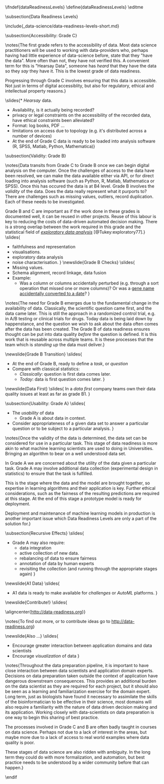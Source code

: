 \ifndef{dataReadinessLevels}
\define{dataReadinessLevels}
\editme

\subsection{Data Readiness Levels}

\include{_data-science/data-readiness-levels-short.md}

\subsection{Accessibility: Grade C}

\notes{The first grade refers to the accessibility of data. Most data science practitioners will be used to working with data-providers who, perhaps having had little experience of data-science before, state that they "have the data". More often than not, they have not verified this. A convenient term for this is "Hearsay Data", someone has *heard* that they have the data so they *say* they have it. This is the lowest grade of data readiness. 

Progressing through Grade C involves ensuring that this data is accessible. Not just in terms of digital accessiblity, but also for regulatory, ethical and intellectual property reasons.}

\slides{* *Hearsay* data.
* Availability, is it actually being recorded?
* privacy or legal constraints on the accessibility of the recorded data, have ethical constraints been alleviated?
* Format: log books, PDF ...
* limitations on access due to topology (e.g. it's distributed across a number of devices)
* At the end of Grade C data is ready to be loaded into analysis software (R, SPSS, Matlab, Python, Mathematica)}

\subsection{Validity: Grade B}

\notes{Data transits from Grade C to Grade B once we can begin digital analysis on the computer. Once the challenges of access to the data have been resolved, we can make the data available either via API, or for direct loading into analysis software (such as Python, R, Matlab, Mathematica or SPSS). Once this has occured the data is at B4 level. Grade B involves the *validity* of the data. Does the data really represent what it purports to? There are challenges such as missing values, outliers, record duplication. Each of these needs to be investigated. 

Grade B and C are important as if the work done in these grades is documented well, it can be reused in other projects. Reuse of this labour is key to reducing the costs of data-driven automated decision making. There is a strong overlap between the work required in this grade and the statistical field of [*exploratory data analysis*](https://en.wikipedia.org/wiki/Exploratory_data_analysis) [@Tukey:exploratory77].}
\slides{
* faithfulness and representation
* visualisations.
* exploratory data analysis
* noise characterisation.
}
\newslide{Grade B Checks}
\slides{
* Missing values.
* Schema alignment, record linkage, data fusion
* Example:
    * Was a column or columns accidentally perturbed (e.g. through a sort operation that missed one or more columns)? Or was a [gene name accidentally converted to a date](http://bmcbioinformatics.biomedcentral.com/articles/10.1186/1471-2105-5-80)?
}

\notes{The need for Grade B emerges due to the fundamental change in the availability of data. Classically, the scientific question came first, and the data came later. This is still the approach in a randomized control trial, e.g. in A/B testing or clinical trials for drugs. Today data is being laid down by happenstance, and the question we wish to ask about the data often comes after the data has been created. The Grade B of data readiness ensures thought can be put into data quality *before* the question is defined. It is this work that is reusable across multiple teams. It is these processes that the team which is *standing up* the data must deliver.}


\newslide{Grade B Transition}
\slides{
* At the end of Grade B, ready to define a *task*, or *question*
* Compare with classical statistics:
    * *Classically*: question is first data comes later.
	* *Today*: data is first question comes later.
}

\newslide{Data First}
\slides{
In a *data first* company teams own their data quality issues at least as far as grade B1.
}

\subsection{Usability: Grade A}
\slides{
* The *usability* of data
    * Grade A is about data in context.
* Consider appropriateness of a given data set to answer a particular question or to be subject to a particular analysis.
}

\notes{Once the validity of the data is determined, the data set can be considered for use in a particular task. This stage of data readiness is more akin to what machine learning scientists are used to doing in Universities. Bringing an algorithm to bear on a well understood data set. 

In Grade A we are concerned about the utility of the data given a particular task. Grade A may involve additional data collection (experimental design in statistics) to ensure that the task is fulfilled.

This is the stage where the data and the model are brought together, so expertise in learning algorithms and their application is key. Further ethical considerations, such as the fairness of the resulting predictions are required at this stage. At the end of this stage a prototype model is ready for deployment.

Deployment and maintenance of machine learning models in production is another important issue which Data Readiness Levels are only a part of the solution for.}


\subsection{Recursive Effects}
\slides{
* Grade A may also require:
    * data integration
    * active collection of new data.
    * rebalancing of data to ensure fairness
	* annotation of data by human experts 
	* revisiting the collection (and running through the appropriate stages again)
}

\newslide{A1 Data}
\slides{
* A1 data is ready to make available for *challenges* or *AutoML* platforms.
}

\newslide{Contribute!}
\slides{

\aligncenter{<http://data-readiness.org>}}

\notes{To find out more, or to contribute ideas go to <http://data-readiness.org>}

\newslide{Also ...}
\slides{
* Encourage greater interaction between application domains and data scientists
* Encourage *visualization* of data
}

\notes{Throughout the data preparation pipeline, it is important to have close interaction between data scientists and application domain experts. Decisions on data preparation taken outside the context of application have dangerous downstream consequences. This provides an additional burden on the data scientist as they are required for each project, but it should also be seen as a learning and familiarization exercise for the domain expert. Long term, just as biologists have found it necessary to assimilate the skills of the bioinformatician to be effective in their science, most domains will also require a familiarity with the nature of data driven decision making and its application. Working closely with data-scientists on data preparation is one way to begin this sharing of best practice.

The processes involved in Grade C and B are often badly taught in courses on data science. Perhaps not due to a lack of interest in the areas, but maybe more due to a lack of access to real world examples where data quality is poor. 

These stages of data science are also ridden with ambiguity. In the long term they could do with more formalization, and automation, but best practice needs to be understood by a wider community before that can happen.}

\endif
